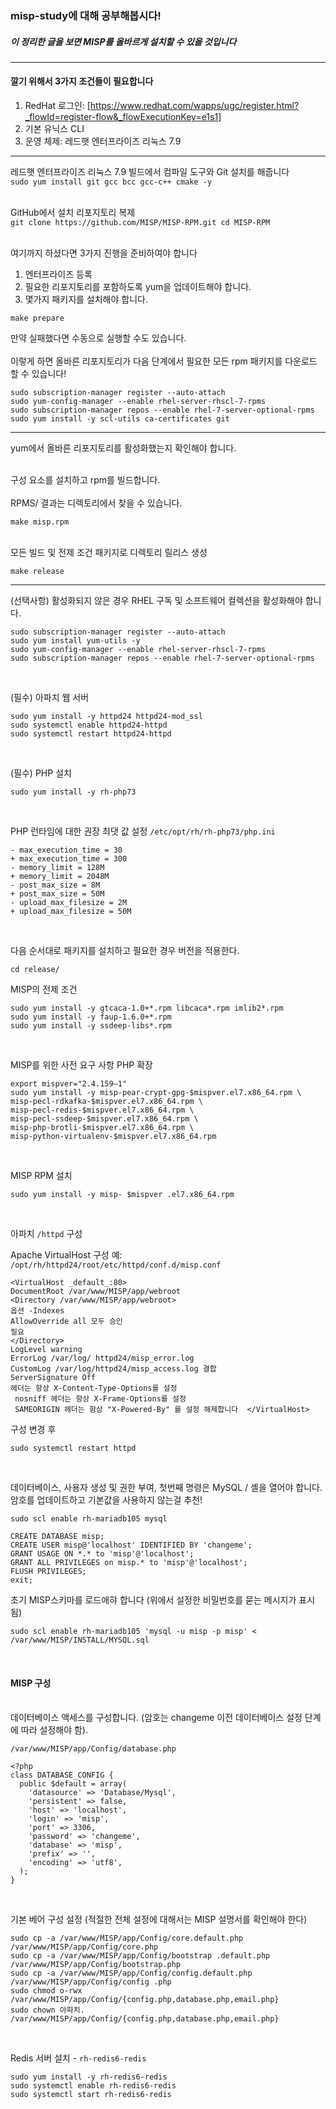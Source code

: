 ### misp-study에 대해 공부해봅시다!
##### 이 정리한 글을 보면 MISP를 올바르게 설치할 수 있을 것입니다
<hr>

#### 깔기 위해서 3가지 조건들이 필요합니다
1. RedHat 로그인: [https://www.redhat.com/wapps/ugc/register.html?_flowId=register-flow&_flowExecutionKey=e1s1]
2. 기본 유닉스 CLI
3. 운영 체제: 레드햇 엔터프라이즈 리눅스 7.9
<hr>

레드햇 엔터프라이즈 리눅스 7.9 빌드에서 컴파일 도구와 Git 설치를 해줍니다<br>
``` sudo yum install git gcc bcc gcc-c++ cmake -y ```<br><br>

GitHub에서 설치 리포지토리 복제<br>
``` git clone https://github.com/MISP/MISP-RPM.git cd MISP-RPM ```<br><br>

여기까지 하셨다면 3가지 진행을 준비하여야 합니다
1. 엔터프라이즈 등록
2. 필요한 리포지토리를 포함하도록 yum을 업데이트해야 합니다.
3. 몇가지 패키지를 설치해야 합니다.

``` make prepare ```

만약 실패했다면 수동으로 실행할 수도 있습니다.<br><br>
이렇게 하면 올바른 리포지토리가 다음 단계에서 필요한 모든 rpm 패키지를 다운로드 할 수 있습니다!<br>

```
sudo subscription-manager register --auto-attach
sudo yum-config-manager --enable rhel-server-rhscl-7-rpms
sudo subscription-manager repos --enable rhel-7-server-optional-rpms
sudo yum install -y scl-utils ca-certificates git
```
<hr>

yum에서 올바른 리포지토리를 활성화했는지 확인해야 합니다.<br><br>

구성 요소를 설치하고 rpm를 빌드합니다.<br><br>
RPMS/ 결과는 디렉토리에서 찾을 수 있습니다.

``` make misp.rpm ```<br><br>

모든 빌드 및 전제 조건 패키지로 디렉토리 릴리스 생성

``` make release ```

<hr>

(선택사항) 활성화되지 않은 경우 RHEL 구독 및 소프트웨어 컬렉션을 활성화해야 합니다.

```
sudo subscription-manager register --auto-attach
sudo yum install yum-utils -y
sudo yum-config-manager --enable rhel-server-rhscl-7-rpms
sudo subscription-manager repos --enable rhel-7-server-optional-rpms
```

<br>

(필수) 아파치 웹 서버

```
sudo yum install -y httpd24 httpd24-mod_ssl
sudo systemctl enable httpd24-httpd
sudo systemctl restart httpd24-httpd
```

<br>

(필수) PHP 설치

```
sudo yum install -y rh-php73
```

<br>

PHP 런타임에 대한 권장 최댓 값 설정 ``` /etc/opt/rh/rh-php73/php.ini ```

```
- max_execution_time = 30 
+ max_execution_time = 300 
- memory_limit = 128M 
+ memory_limit = 2048M 
- post_max_size = 8M 
+ post_max_size = 50M 
- upload_max_filesize = 2M 
+ upload_max_filesize = 50M
```

<br>

다음 순서대로 패키지를 설치하고 필요한 경우 버전을 적용한다.

```
cd release/
```

MISP의 전제 조건

```
sudo yum install -y gtcaca-1.0+*.rpm libcaca*.rpm imlib2*.rpm
sudo yum install -y faup-1.6.0+*.rpm
sudo yum install -y ssdeep-libs*.rpm
```

<br>

MISP를 위한 사전 요구 사항 PHP 확장

```
export mispver="2.4.159–1"
sudo yum install -y misp-pear-crypt-gpg-$mispver.el7.x86_64.rpm \
misp-pecl-rdkafka-$mispver.el7.x86_64.rpm \
misp-pecl-redis-$mispver.el7.x86_64.rpm \
misp-pecl-ssdeep-$mispver.el7.x86_64.rpm \
misp-php-brotli-$mispver.el7.x86_64.rpm \
misp-python-virtualenv-$mispver.el7.x86_64.rpm
```

<br>

MISP RPM 설치

```
sudo yum install -y misp- $mispver .el7.x86_64.rpm
```

<br>

아파치 ```/httpd``` 구성

Apache VirtualHost 구성 예: ```/opt/rh/httpd24/root/etc/httpd/conf.d/misp.conf```

```
<VirtualHost _default_:80> 
DocumentRoot /var/www/MISP/app/webroot 
<Directory /var/www/MISP/app/webroot> 
옵션 -Indexes 
AllowOverride all 모두 승인 
필요 
</Directory> 
LogLevel warning 
ErrorLog /var/log/ httpd24/misp_error.log 
CustomLog /var/log/httpd24/misp_access.log 결합 
ServerSignature Off 
헤더는 항상 X-Content-Type-Options를 설정
 nosniff 헤더는 항상 X-Frame-Options를 설정
 SAMEORIGIN 헤더는 항상 "X-Powered-By" 를 설정 해제합니다  </VirtualHost>
 ```
 
 구성 변경 후
 
 ```
 sudo systemctl restart httpd
 ``` 
 
 <br>
 
 데이터베이스, 사용자 생성 및 권한 부여, 첫번째 명령은 MySQL / 셸을 열어야 합니다. 암호를 업데이트하고 기본값을 사용하지 않는걸 추천!
 
 ```
 sudo scl enable rh-mariadb105 mysql
 ```
 
 ```
 CREATE DATABASE misp;
 CREATE USER misp@'localhost' IDENTIFIED BY 'changeme';
 GRANT USAGE ON *.* to 'misp'@'localhost';
 GRANT ALL PRIVILEGES on misp.* to 'misp'@'localhost';
 FLUSH PRIVILEGES;
 exit;
```

초기 MISP스키마를 로드애햐 합니다 (위에서 설정한 비밀번호를 묻는 메시지가 표시됨)
```
sudo scl enable rh-mariadb105 'mysql -u misp -p misp' < /var/www/MISP/INSTALL/MYSQL.sql
```

<br>

#### MISP 구성<br><br>

데이터베이스 액세스를 구성합니다. (암호는 changeme 이전 데이터베이스 설정 단계에 따라 설정해야 함).

```
/var/www/MISP/app/Config/database.php
```

```
<?php
class DATABASE_CONFIG {
  public $default = array(
    'datasource' => 'Database/Mysql',
    'persistent' => false,
    'host' => 'localhost',
    'login' => 'misp',
    'port' => 3306,
    'password' => 'changeme',
    'database' => 'misp',
    'prefix' => '',
    'encoding' => 'utf8',
  );
}
```

<br>

기본 베어 구성 설정 (적절한 전체 설정에 대해서는 MISP 설명서를 확인해야 한다)

```
sudo cp -a /var/www/MISP/app/Config/core.default.php /var/www/MISP/app/Config/core.php 
sudo cp -a /var/www/MISP/app/Config/bootstrap .default.php /var/www/MISP/app/Config/bootstrap.php 
sudo cp -a /var/www/MISP/app/Config/config.default.php /var/www/MISP/app/Config/config .php 
sudo chmod o-rwx /var/www/MISP/app/Config/{config.php,database.php,email.php} 
sudo chown 아파치. /var/www/MISP/app/Config/{config.php,database.php,email.php}
```

<br>

Redis 서버 설치 - ``` rh-redis6-redis ```

```
sudo yum install -y rh-redis6-redis
sudo systemctl enable rh-redis6-redis
sudo systemctl start rh-redis6-redis
```
